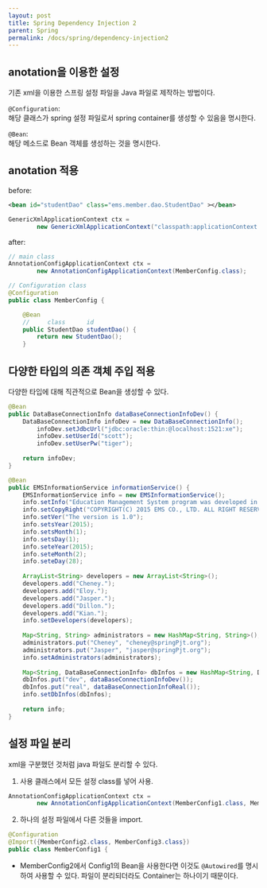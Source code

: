 ```yaml
---
layout: post
title: Spring Dependency Injection 2
parent: Spring
permalink: /docs/spring/dependency-injection2
---
```


## anotation을 이용한 설정
기존 xml을 이용한 스프링 설정 파일을 Java 파일로 제작하는 방법이다.  

`@Configuration`:  
해당 클래스가 spring 설정 파일로서 spring container를 생성할 수 있음을 명시한다.  

`@Bean`:  
해당 메소드로 Bean 객체를 생성하는 것을 명시한다.  

## anotation 적용
before:  
```xml
<bean id="studentDao" class="ems.member.dao.StudentDao" ></bean>
```
```java
GenericXmlApplicationContext ctx = 
        new GenericXmlApplicationContext("classpath:applicationContext.xml");
```

after:  
```java
// main class
AnnotationConfigApplicationContext ctx = 
		new AnnotationConfigApplicationContext(MemberConfig.class);

// Configuration class
@Configuration
public class MemberConfig {

	@Bean
    //     class      id
	public StudentDao studentDao() {
		return new StudentDao();
	}
```

## 다양한 타입의 의존 객체 주입 적용
다양한 타입에 대해 직관적으로 Bean을 생성할 수 있다.  
```java
@Bean
public DataBaseConnectionInfo dataBaseConnectionInfoDev() {
    DataBaseConnectionInfo infoDev = new DataBaseConnectionInfo();
		infoDev.setJdbcUrl("jdbc:oracle:thin:@localhost:1521:xe");
		infoDev.setUserId("scott");
		infoDev.setUserPw("tiger");
    
    return infoDev;
}

@Bean
public EMSInformationService informationService() {
    EMSInformationService info = new EMSInformationService();
    info.setInfo("Education Management System program was developed in 2015.");
    info.setCopyRight("COPYRIGHT(C) 2015 EMS CO., LTD. ALL RIGHT RESERVED. CONTACT MASTER FOR MORE INFORMATION.");
    info.setVer("The version is 1.0");
    info.setsYear(2015);
    info.setsMonth(1);
    info.setsDay(1);
    info.seteYear(2015);
    info.seteMonth(2);
    info.seteDay(28);
    
    ArrayList<String> developers = new ArrayList<String>();
    developers.add("Cheney.");
    developers.add("Eloy.");
    developers.add("Jasper.");
    developers.add("Dillon.");
    developers.add("Kian.");
    info.setDevelopers(developers);
    
    Map<String, String> administrators = new HashMap<String, String>();
    administrators.put("Cheney", "cheney@springPjt.org");
    administrators.put("Jasper", "jasper@springPjt.org");
    info.setAdministrators(administrators);
    
    Map<String, DataBaseConnectionInfo> dbInfos = new HashMap<String, DataBaseConnectionInfo>();
    dbInfos.put("dev", dataBaseConnectionInfoDev());
    dbInfos.put("real", dataBaseConnectionInfoReal());
    info.setDbInfos(dbInfos);
    
    return info;
}
```

## 설정 파일 분리
xml을 구분했던 것처럼 java 파일도 분리할 수 있다.  
1. 사용 클래스에서 모든 설정 class를 넣어 사용.
```java
AnnotationConfigApplicationContext ctx = 
		new AnnotationConfigApplicationContext(MemberConfig1.class, MemberConfig2.class, MemberConfig3.class);
```
2. 하나의 설정 파일에서 다른 것들을 import.
```java
@Configuration
@Import({MemberConfig2.class, MemberConfig3.class})
public class MemberConfig1 {
```
- MemberConfig2에서 Config1의 Bean을 사용한다면 이것도 `@Autowired`를 명시하여 사용할 수 있다. 파일이 분리되더라도 Container는 하나이기 때문이다.